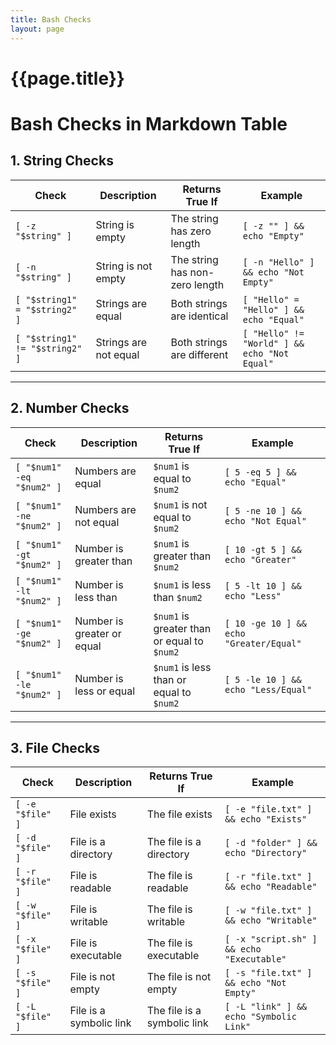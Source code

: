 ```yaml
---
title: Bash Checks
layout: page
---
```


# {{page.title}}

# Bash Checks in Markdown Table

## **1. String Checks**

| **Check**                      | **Description**       | **Returns True If**            | **Example**                                  |
| ------------------------------ | --------------------- | ------------------------------ | -------------------------------------------- |
| `[ -z "$string" ]`             | String is empty       | The string has zero length     | `[ -z "" ] && echo "Empty"`                  |
| `[ -n "$string" ]`             | String is not empty   | The string has non-zero length | `[ -n "Hello" ] && echo "Not Empty"`         |
| `[ "$string1" = "$string2" ]`  | Strings are equal     | Both strings are identical     | `[ "Hello" = "Hello" ] && echo "Equal"`      |
| `[ "$string1" != "$string2" ]` | Strings are not equal | Both strings are different     | `[ "Hello" != "World" ] && echo "Not Equal"` |

---

## **2. Number Checks**

| **Check**                 | **Description**            | **Returns True If**                         | **Example**                             |
| ------------------------- | -------------------------- | ------------------------------------------- | --------------------------------------- |
| `[ "$num1" -eq "$num2" ]` | Numbers are equal          | `$num1` is equal to `$num2`                 | `[ 5 -eq 5 ] && echo "Equal"`           |
| `[ "$num1" -ne "$num2" ]` | Numbers are not equal      | `$num1` is not equal to `$num2`             | `[ 5 -ne 10 ] && echo "Not Equal"`      |
| `[ "$num1" -gt "$num2" ]` | Number is greater than     | `$num1` is greater than `$num2`             | `[ 10 -gt 5 ] && echo "Greater"`        |
| `[ "$num1" -lt "$num2" ]` | Number is less than        | `$num1` is less than `$num2`                | `[ 5 -lt 10 ] && echo "Less"`           |
| `[ "$num1" -ge "$num2" ]` | Number is greater or equal | `$num1` is greater than or equal to `$num2` | `[ 10 -ge 10 ] && echo "Greater/Equal"` |
| `[ "$num1" -le "$num2" ]` | Number is less or equal    | `$num1` is less than or equal to `$num2`    | `[ 5 -le 10 ] && echo "Less/Equal"`     |

---

## **3. File Checks**

| **Check**        | **Description**         | **Returns True If**         | **Example**                               |
| ---------------- | ----------------------- | --------------------------- | ----------------------------------------- |
| `[ -e "$file" ]` | File exists             | The file exists             | `[ -e "file.txt" ] && echo "Exists"`      |
| `[ -d "$file" ]` | File is a directory     | The file is a directory     | `[ -d "folder" ] && echo "Directory"`     |
| `[ -r "$file" ]` | File is readable        | The file is readable        | `[ -r "file.txt" ] && echo "Readable"`    |
| `[ -w "$file" ]` | File is writable        | The file is writable        | `[ -w "file.txt" ] && echo "Writable"`    |
| `[ -x "$file" ]` | File is executable      | The file is executable      | `[ -x "script.sh" ] && echo "Executable"` |
| `[ -s "$file" ]` | File is not empty       | The file is not empty       | `[ -s "file.txt" ] && echo "Not Empty"`   |
| `[ -L "$file" ]` | File is a symbolic link | The file is a symbolic link | `[ -L "link" ] && echo "Symbolic Link"`   |
